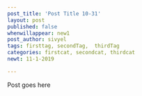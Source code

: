 ```yaml
---
post_title: 'Post Title 10-31'
layout: post
published: false
whenwillappear: new1
post_author: sivyel
tags: firsttag, secondTag,  thirdTag
categories: firstcat, secondcat, thirdcat
newt: 11-1-2019

---
```

Post goes here
